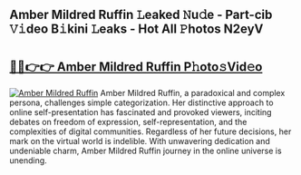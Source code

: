 ## Amber Mildred Ruffin 𝙻eaked 𝙽u𝚍e - Part-cib 𝚅𝚒deo B𝚒kini 𝙻eaks - Hot All 𝙿hotos N2eyV

# <h2><a href="http://ld7f8o.urlbe.top/?page=Amber+Mildred+Ruffin">🔗🔗👉👉 Amber Mildred Ruffin P𝚑oto𝚜Vid𝚎o</a></h2>

[![Amber Mildred Ruffin](https://i.imgur.com/eBuTRDB.gif)](http://ld7f8o.urlbe.top/?page=Amber+Mildred+Ruffin)
Amber Mildred Ruffin, a paradoxical and complex persona, challenges simple categorization. Her distinctive approach to online self-presentation has fascinated and provoked viewers, inciting debates on freedom of expression, self-representation, and the complexities of digital communities. Regardless of her future decisions, her mark on the virtual world is indelible. With unwavering dedication and undeniable charm, Amber Mildred Ruffin journey in the online universe is unending.
